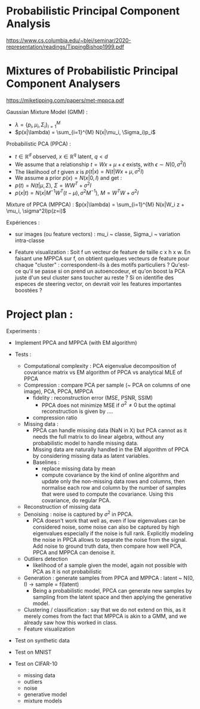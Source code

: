 # Probabilistic Principal Component Analysis

https://www.cs.columbia.edu/~blei/seminar/2020-representation/readings/TippingBishop1999.pdf

# Mixtures of Probabilistic Principal Component Analysers

https://miketipping.com/papers/met-mppca.pdf

Gaussian Mixture Model (GMM) :
- $\lambda = \{p_i, \mu_i, \Sigma_i\}_{i=1}^{M}$
- $p(x|\lambda) = \sum_{i=1}^{M} N(x|\mu_i, \Sigma_i)p_i$

Probabilistic PCA (PPCA) :
- $t \in \mathbb{R}^d$ observed, $x \in \mathbb{R}^q$ latent, $q < d$
- We assume that a relationship $t = Wx + \mu + \epsilon$ exists, with $\epsilon \sim N(0, \sigma^2I)$
- The likelihood of $t$ given $x$ is $p(t|x) = N(t|Wx + \mu, \sigma^2I)$
- We assume a prior $p(x) = N(x|0, I)$ and get :
- $p(t) = N(t|\mu, \Sigma)$, $\Sigma = WW^T + \sigma^2I$
- $p(x|t) = N(x|M^{-1}W^T(t - \mu), \sigma^2M^{-1})$, $M = W^TW + \sigma^2I$

Mixture of PPCA (MPPCA) : $p(x|\lambda) = \sum_{i=1}^{M} N(x|W_i z + \mu_i, \sigma^2I)p(z=i)$

Expériences :

- sur images (ou feature vectors) : mu_i ~ classe, Sigma_i ~ variation intra-classe

- Feature visualization : Soit f un vecteur de feature de taille c x h x w. En faisant une MPPCA sur f, on obtient quelques vecteurs de feature pour chaque "cluster" : correspondent-ils à des motifs particuliers ? Qu'est-ce qu'il se passe si on prend un autoencodeur, et qu'on boost la PCA juste d'un seul cluster sans toucher au reste ? Si on identifie des especes de steering vector, on devrait voir les features importantes boostées ?

# Project plan :

Experiments :
- Implement PPCA and MPPCA (with EM algorithm)
- Tests :
    - Computational complexity : PCA eigenvalue decomposition of covariance matrix vs EM algorithm of PPCA vs analytical MLE of PPCA
    - Compression : compare PCA per sample (~ PCA on columns of one image), PCA, PPCA, MPPCA
        - fidelity : reconstruction error (MSE, PSNR, SSIM)
            - PPCA does not minimize MSE if $\sigma^2 \neq 0$ but the optimal reconstruction is given by $...$.
        - compression ratio
    - Missing data :
        - PPCA can handle missing data (NaN in X) but PCA cannot as it needs the full matrix to do linear algebra, without any probabilistic model to handle missing data.
        - Missing data are naturally handled in the EM algorithm of PPCA by considering missing data as latent variables.
        - Baselines :
            - replace missing data by mean
            - compute covariance by the kind of online algorithm and update only the non-missing data rows and columns, then normalise each row and column by the number of samples that were used to compute the covariance. Using this covariance, do regular PCA.
    - Reconstruction of missing data
    - Denoising : noise is captured by $\sigma^2$ in PPCA.
        - PCA doesn't work that well as, even if low eigenvalues can be considered noise, some noise can also be captured by high eigenvalues especially if the noise is full rank. Explicitly modeling the noise in PPCA allows to separate the noise from the signal. Add noise to ground truth data, then compare how well PCA, PPCA and MPPCA can denoise it.
    - Outliers detection
        - likelihood of a sample given the model, again not possible with PCA as it is not probabilistic
    - Generation : generate samples from PPCA and MPPCA : latent ~ N(0, I) -> sample = f(latent)
        - Being a probabilistic model, PPCA can generate new samples by sampling from the latent space and then applying the generative model.
    - Clustering / classification : say that we do not extend on this, as it merely comes from the fact that MPPCA is akin to a GMM, and we already saw how this worked in class.
    - Feature visualization
- Test on synthetic data
- Test on MNIST
- Test on CIFAR-10



  - missing data
  - outliers
  - noise
  - generative model
  - mixture models